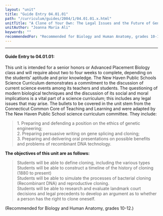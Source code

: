 ```yaml
---
layout: "unit"
title: "Guide Entry 04.01.01"
path: "/curriculum/guides/2004/1/04.01.01.x.html"
unitTitle: "A Clone of Your Own: The Legal Issues and the Future of Genetic Engineering of Humans"
unitAuthor: "Joanna Maria Ali"
keywords: ""
recommendedFor: "Recommended for Biology and Human Anatomy, grades 10-12."
---
```

<body>
<hr/>
<h4>
Guide Entry to 04.01.01:
</h4>
<p>
This unit is intended for a senior honors or Advanced Placement Biology class and will require about two to four weeks to complete, depending on the students’ aptitude and prior knowledge. The New Haven Public Schools Science Curriculum demonstrates a commitment to the discussion of current science events among its teachers and students. The questioning of modern biological techniques and the discussion of its social and moral implications is a vital part of a science curriculum; this includes any legal issues that may arise. The bullets to be covered in the unit stem from the Connecticut Common Core of Teaching and Learning and were adapted by The New Haven Public School science curriculum committee. They include:
</p>
<blockquote>
<dl>
<dt>
1. Preparing and defending a position on the ethics of genetic engineering;
<dt>
2. Preparing persuasive writing on gene splicing and cloning;
<dt>
3. Preparing and delivering oral presentations on possible benefits and problems of recombinant DNA technology.
</dt>
</dt>
</dt>
</dl>
</blockquote>
<p>
<b>
The objectives of this unit are as follows:
</b>
</p>
<blockquote>
<dl>
<dt>
Students will be able to define cloning, including the various types
<dt>
Students will be able to construct a timeline of the history of cloning (1880 to present)
<dt>
Students will be able to simulate the processes of bacterial cloning (Recombinant DNA) and reproductive cloning.
<dt>
Students will be able to research and evaluate landmark court decisions and legal precedents to develop an argument as to whether a person has the right to clone oneself.
</dt>
</dt>
</dt>
</dt>
</dl>
</blockquote>
<p>
(Recommended for Biology and Human Anatomy, grades 10-12.)
</p>
</body>